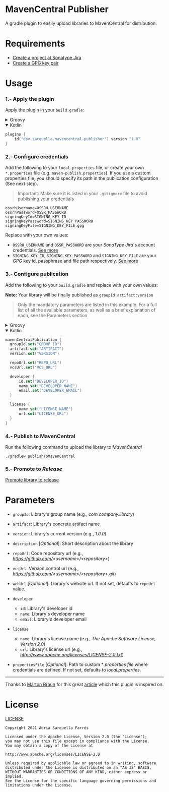 # MavenCentral Publisher

A gradle plugin to easily upload libraries to MavenCentral for distribution.

# Requirements

* [Create a project at Sonatype Jira](https://github.com/Sarquella/MavenCentral-Publisher/blob/main/README-sonatype-jira.md)
* [Create a GPG key pair](https://github.com/Sarquella/MavenCentral-Publisher/blob/main/README-gpg-keys.md)

# Usage

### 1.- Apply the plugin

Apply the plugin in your `build.gradle`:

<details>
  <summary>Groovy</summary>
  
``` groovy
plugins {
	id 'dev.sarquella.mavencentral-publisher' version '1.0'
}
```
  
</details>
<details open>
  <summary>Kotlin</summary>
  
``` kotlin
plugins {
	id("dev.sarquella.mavencentral-publisher") version "1.0"
}
```
  
</details>

### 2.- Configure credentials

Add the following to your `local.properties` file, or create your own `*.properties` file (e.g. `maven-publish.properties`). If you use a custom properties file, you should specify its path in the publication configuration (See next step).

> Important: Make sure it is listed in your `.gitignore` file to avoid publishing your credentials

```
ossrhUsername=OSSRH_USERNAME
ossrhPassword=OSSR_PASSWORD
signingKeyId=SIGNING_KEY_ID
signingKeyPassword=SIGNING_KEY_PASSWORD
signingKeyFile=SIGNING_KEY_FILE.gpg
```
Replace with your own values:
* `OSSRH_USERNAME` and `OSSR_PASSWORD` are your *SonaType Jira*'s account credentials. [See more](https://github.com/Sarquella/MavenCentral-Publisher/blob/main/README-sonatype-jira.md)
* `SIGNING_KEY_ID`, `SIGNING_KEY_PASSWORD` and `SIGNING_KEY_FILE` are your *GPG* key id, passphrase and file path respectively. [See more](https://github.com/Sarquella/MavenCentral-Publisher/blob/main/README-gpg-keys.md)

### 3.- Configure publication
Add the following to your `build.gradle` and replace with your own values:

**Note:** Your library will be finally published as `groupId:artifact:version`

> Only the mandatory parameters are listed in this example. For a full list of all the available parameters, as well as a brief explanation of each, see the Parameters section

<details>
  <summary>Groovy</summary>
  
  ``` groovy
mavenCentralPublication {
	groupId = 'GROUP_ID'
	artifact = 'ARTIFACT'
	version = 'VERSION'

	repoUrl = 'REPO_URL'
	vcsUrl = 'VCS_URL'

	developer {
		id = 'DEVELOPER_ID'
		name = 'DEVELOPER_NAME'
		email = 'DEVELOPER_EMAIL'
	}

	license {
		name = 'LICENSE_NAME'
		url = 'LICENSE_URL'
	}
}
  ```
  
</details>

<details open>
  <summary>Kotlin</summary>
  
  ``` kotlin
mavenCentralPublication {
	groupId.set("GROUP_ID")
	artifact.set("ARTIFACT")
	version.set("VERSION")

	repoUrl.set("REPO_URL")
	vcsUrl.set("VCS_URL")

	developer {
		id.set("DEVELOPER_ID")
		name.set("DEVELOPER_NAME")
		email.set("DEVELOPER_EMAIL")
	}

	license {
		name.set("LICENSE_NAME")
		url.set("LICENSE_URL")
	}
}
  ```
  
</details>

### 4.- Publish to MavenCentral
Run the following command to upload the library to *MavenCentral*

```
./gradlew publishToMavenCentral
```

### 5.- Promote to *Release*
[Promote library to release](https://github.com/Sarquella/MavenCentral-Publisher/blob/main/README-release.md)

# Parameters

* `groupId`: Library's group name (e.g., *com.company.library*)

* `artifact`: Library's concrete artifact name

* `version`: Library's current version (e.g., *1.0.0*) 

* `description` [*Optional*]: Short description about the library 

* `repoUrl`: Code repository url (e.g., *https://github.com/<username\>/<repository\>*)

* `vcsUrl`: Version control url (e.g., *https://github.com/<username\>/<repository\>.git*)

* `webUrl` [*Optional*]: Library's website url. If not set, defaults to `repoUrl` value.

* `developer`
	* `id`: Library's developer id
	* `name`: Library's developer name
	* `email`: Library's developer email

* `license`
	* `name`: Library's license name (e.g., *The Apache Software License, Version 2.0*) 
	* `url`: Library's license url (e.g., *http://www.apache.org/licenses/LICENSE-2.0.txt*)

* `propertiesFile` [*Optional*]: Path to custom **.properties file* where credentials are defined. If not set, defaults to *local.properties*.

---

Thanks to [Márton Braun](https://github.com/zsmb13) for this great [article](https://getstream.io/blog/publishing-libraries-to-mavencentral-2021/) which this plugin is inspired on.

# License
[LICENSE](https://github.com/Sarquella/MavenCentral-Publisher/blob/main/LICENSE)

```
Copyright 2021 Adrià Sarquella Farrés

Licensed under the Apache License, Version 2.0 (the "License");
you may not use this file except in compliance with the License.
You may obtain a copy of the License at

http://www.apache.org/licenses/LICENSE-2.0

Unless required by applicable law or agreed to in writing, software
distributed under the License is distributed on an "AS IS" BASIS,
WITHOUT WARRANTIES OR CONDITIONS OF ANY KIND, either express or implied.
See the License for the specific language governing permissions and
limitations under the License.
   ```


  
